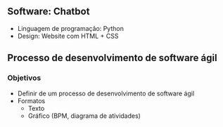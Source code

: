 ## Software: Chatbot
* Linguagem de programação: Python
* Design: Website com HTML + CSS

## Processo de desenvolvimento de software ágil
### Objetivos
* Definir de um processo de desenvolvimento de software ágil
* Formatos
  * Texto
  * Gráfico (BPM, diagrama de atividades)
